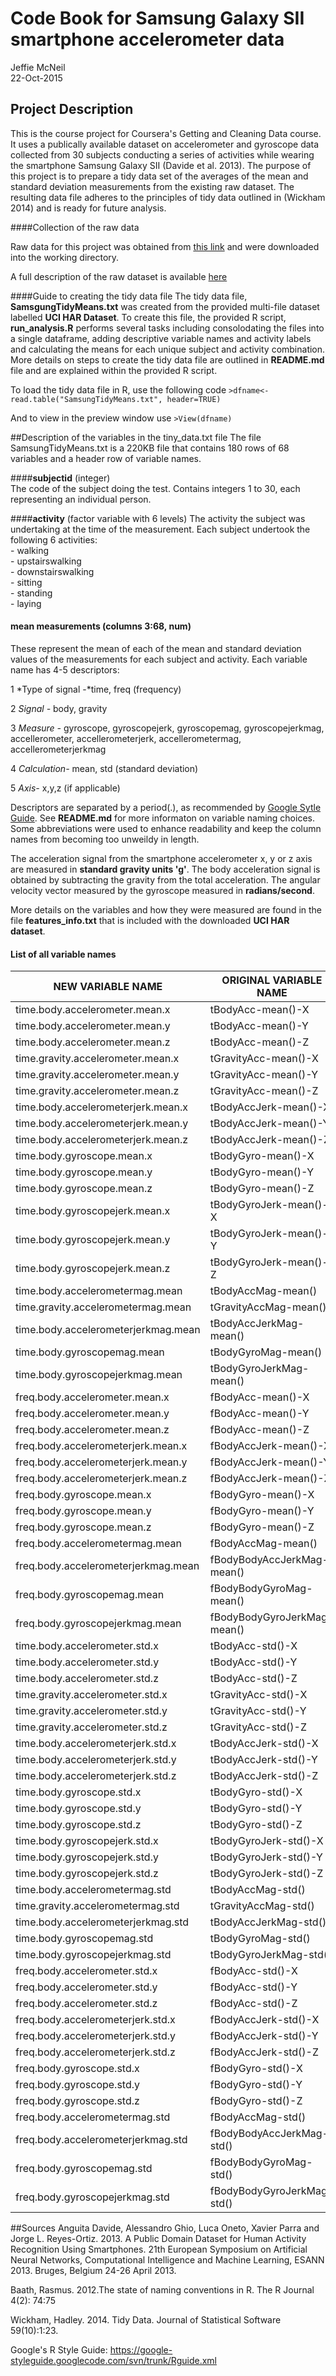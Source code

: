 # Code Book for Samsung Galaxy SII smartphone accelerometer data
Jeffie McNeil  
22-Oct-2015  

## Project Description

This is the course project for Coursera's Getting and Cleaning Data course. It uses a publically available dataset on accelerometer and gyroscope data collected from 30 subjects conducting a series of activities while wearing the smartphone Samsung Galaxy SII (Davide et al. 2013). The purpose of this project is to prepare a tidy data set of the averages of the mean and standard deviation measurements from the existing raw dataset. The resulting data file adheres to the principles of tidy data outlined in (Wickham 2014) and is ready for future analysis.


####Collection of the raw data

Raw data for this project was obtained from [this link]("https://d396qusza40orc.cloudfront.net/getdata%2Fprojectfiles%2FUCI%20HAR%20Dataset.zip") and were downloaded into the working directory.
    
A full description of the raw dataset is available [here]("http://archive.ics.uci.edu/ml/datasets/Human+Activity+Recognition+Using+Smartphones")
    
####Guide to creating the tidy data file
The tidy data file, **SamsgungTidyMeans.txt** was created from the provided multi-file dataset labelled **UCI HAR Dataset**. To create this file, the provided R script, **run_analysis.R** performs several tasks including consolodating the files into a single dataframe, adding descriptive variable names and activity labels and calculating the means for each unique subject and activity combination. More details on steps to create the tidy data file are outlined in **README.md** file and are explained within the provided R script.
 
To load the tidy data file in R, use the following code `>dfname<-read.table("SamsungTidyMeans.txt", header=TRUE)`

And to view in the preview window use `>View(dfname)` 

##Description of the variables in the tiny_data.txt file
The file SamsungTidyMeans.txt is a 220KB file that contains 180 rows of 68 variables and a header row of variable names. 


####**subjectid** (integer)     
The code of the subject doing the test. Contains integers 1 to 30, each representing an individual person.   
    
####**activity** (factor variable with 6 levels)
The activity the subject was undertaking at the time of the measurement. Each subject undertook the following 6 activities:   
    - walking    
    - upstairswalking  
    - downstairswalking  
    - sitting  
    - standing   
    - laying  

#### **mean measurements** (columns 3:68, num)

These represent the mean of each of the mean and standard deviation values of the measurements for each subject and activity.  Each variable name has 4-5 descriptors: 

1 *Type of signal -*time, freq (frequency)  
    
2 *Signal -* body, gravity 

3 *Measure -* gyroscope, gyroscopejerk, gyroscopemag, gyroscopejerkmag,     accellerometer, accellerometerjerk, accellerometermag, accellerometerjerkmag      

4 *Calculation-* mean, std (standard deviation) 

5 *Axis-* x,y,z (if applicable)  
   

    
Descriptors are separated by a period(.), as recommended by [Google Sytle Guide]("https://google-styleguide.googlecode.com/svn/trunk/Rguide.xml"). See  **README.md** for more informaton on variable naming choices. Some abbreviations were used to enhance readability and keep the column names from becoming too unweildy in length.  

The acceleration signal from the smartphone accelerometer x, y or z axis are measured in **standard gravity units 'g'**.  The body acceleration signal is obtained by subtracting the gravity from the total acceleration. The angular velocity vector measured by the gyroscope measured in **radians/second**. 

More details on the variables and how they were measured are found in the file **features_info.txt** that is included with the downloaded **UCI HAR dataset**.


#### List of all variable names

NEW VARIABLE NAME  | ORIGINAL VARIABLE NAME
------------- | -------------
time.body.accelerometer.mean.x|tBodyAcc-mean()-X
time.body.accelerometer.mean.y|tBodyAcc-mean()-Y
time.body.accelerometer.mean.z|tBodyAcc-mean()-Z
time.gravity.accelerometer.mean.x|tGravityAcc-mean()-X
time.gravity.accelerometer.mean.y|tGravityAcc-mean()-Y
time.gravity.accelerometer.mean.z|tGravityAcc-mean()-Z
time.body.accelerometerjerk.mean.x|tBodyAccJerk-mean()-X
time.body.accelerometerjerk.mean.y|tBodyAccJerk-mean()-Y
time.body.accelerometerjerk.mean.z|tBodyAccJerk-mean()-Z
time.body.gyroscope.mean.x|tBodyGyro-mean()-X
time.body.gyroscope.mean.y|tBodyGyro-mean()-Y
time.body.gyroscope.mean.z|tBodyGyro-mean()-Z
time.body.gyroscopejerk.mean.x|tBodyGyroJerk-mean()-X
time.body.gyroscopejerk.mean.y|tBodyGyroJerk-mean()-Y
time.body.gyroscopejerk.mean.z|tBodyGyroJerk-mean()-Z
time.body.accelerometermag.mean|tBodyAccMag-mean()
time.gravity.accelerometermag.mean|tGravityAccMag-mean()
time.body.accelerometerjerkmag.mean|tBodyAccJerkMag-mean()
time.body.gyroscopemag.mean|tBodyGyroMag-mean()
time.body.gyroscopejerkmag.mean|tBodyGyroJerkMag-mean()
freq.body.accelerometer.mean.x|fBodyAcc-mean()-X
freq.body.accelerometer.mean.y|fBodyAcc-mean()-Y
freq.body.accelerometer.mean.z|fBodyAcc-mean()-Z
freq.body.accelerometerjerk.mean.x|fBodyAccJerk-mean()-X
freq.body.accelerometerjerk.mean.y|fBodyAccJerk-mean()-Y
freq.body.accelerometerjerk.mean.z|fBodyAccJerk-mean()-Z
freq.body.gyroscope.mean.x|fBodyGyro-mean()-X
freq.body.gyroscope.mean.y|fBodyGyro-mean()-Y
freq.body.gyroscope.mean.z|fBodyGyro-mean()-Z
freq.body.accelerometermag.mean|fBodyAccMag-mean()
freq.body.accelerometerjerkmag.mean|fBodyBodyAccJerkMag-mean()
freq.body.gyroscopemag.mean|fBodyBodyGyroMag-mean()
freq.body.gyroscopejerkmag.mean|fBodyBodyGyroJerkMag-mean()
time.body.accelerometer.std.x|tBodyAcc-std()-X
time.body.accelerometer.std.y|tBodyAcc-std()-Y
time.body.accelerometer.std.z|tBodyAcc-std()-Z
time.gravity.accelerometer.std.x|tGravityAcc-std()-X
time.gravity.accelerometer.std.y|tGravityAcc-std()-Y
time.gravity.accelerometer.std.z|tGravityAcc-std()-Z
time.body.accelerometerjerk.std.x|tBodyAccJerk-std()-X
time.body.accelerometerjerk.std.y|tBodyAccJerk-std()-Y
time.body.accelerometerjerk.std.z|tBodyAccJerk-std()-Z
time.body.gyroscope.std.x|tBodyGyro-std()-X
time.body.gyroscope.std.y|tBodyGyro-std()-Y
time.body.gyroscope.std.z|tBodyGyro-std()-Z
time.body.gyroscopejerk.std.x|tBodyGyroJerk-std()-X
time.body.gyroscopejerk.std.y|tBodyGyroJerk-std()-Y
time.body.gyroscopejerk.std.z|tBodyGyroJerk-std()-Z
time.body.accelerometermag.std|tBodyAccMag-std()
time.gravity.accelerometermag.std|tGravityAccMag-std()
time.body.accelerometerjerkmag.std|tBodyAccJerkMag-std()
time.body.gyroscopemag.std|tBodyGyroMag-std()
time.body.gyroscopejerkmag.std|tBodyGyroJerkMag-std()
freq.body.accelerometer.std.x|fBodyAcc-std()-X
freq.body.accelerometer.std.y|fBodyAcc-std()-Y
freq.body.accelerometer.std.z|fBodyAcc-std()-Z
freq.body.accelerometerjerk.std.x|fBodyAccJerk-std()-X
freq.body.accelerometerjerk.std.y|fBodyAccJerk-std()-Y
freq.body.accelerometerjerk.std.z|fBodyAccJerk-std()-Z
freq.body.gyroscope.std.x|fBodyGyro-std()-X
freq.body.gyroscope.std.y|fBodyGyro-std()-Y
freq.body.gyroscope.std.z|fBodyGyro-std()-Z
freq.body.accelerometermag.std|fBodyAccMag-std()
freq.body.accelerometerjerkmag.std|fBodyBodyAccJerkMag-std()
freq.body.gyroscopemag.std|fBodyBodyGyroMag-std()
freq.body.gyroscopejerkmag.std|fBodyBodyGyroJerkMag-std()


##Sources
Anguita Davide, Alessandro Ghio, Luca Oneto, Xavier Parra and Jorge L. Reyes-Ortiz. 2013. A Public Domain Dataset for Human Activity Recognition Using Smartphones. 21th European Symposium on Artificial Neural Networks, Computational Intelligence and Machine Learning, ESANN 2013. Bruges, Belgium 24-26 April 2013. 

Baath, Rasmus. 2012.The state of naming conventions in R. The R Journal 4(2): 74:75

Wickham, Hadley. 2014. Tidy Data. Journal of Statistical Software 59(10):1:23.

Google's R Style Guide: https://google-styleguide.googlecode.com/svn/trunk/Rguide.xml


